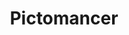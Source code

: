 ---
layout: quest-table
expansion: Job Quests
title: Pictomancer
permalink: /quests/jobs/pictomancer
links:
    next: /quests/role/shadowbringers/caster
quests:
  - name: The Joy of Pictomancy
    level: 80
    rowId: 70390
    questId: KinGbb201_04854
    genre: Pictomancer Quests
    icon: '71140'
    issuer:
      location: Old Gridania
      coords: (8.0, 10.3)
      name: cheerless Hearer
    steps:
      - location: New Gridania
        coords: (11.1, 11.3)
        name: Survey the Gridania aetheryte plaza for the meddlesome moogle.
      - location: New Gridania
        coords: (12.3, 13.1)
        name: Speak with Kupopo and attend his interview.
      - location: New Gridania
        coords: (12.3, 13.1)
        name: Speak with Kupopo once more.
    requires:
      - name: The Ultimate Weapon
        level: 50
        rowId: 70058
        questId: XxcFst503_04522
        genre: Seventh Umbral Era
        icon: '71000'
      - name: Any Disciple of War or Magic at Lv.80
    partQuestNo: 1
  - name: Mind over Manor
    level: 80
    rowId: 70391
    questId: KinGbb202_04855
    genre: Pictomancer Quests
    icon: '71140'
    issuer:
      location: New Gridania
      coords: (12.3, 13.1)
      name: Kupopo
    steps:
      - location: Old Gridania
        coords: (8.0, 10.3)
        name: Speak with the cheerless Hearer by Nophica's Altar.
      - location: Old Gridania
        coords: (11.8, 4.4)
        name: Speak with Kupopo.
      - location: Old Gridania
        coords: (11.8, 4.4)
        name: Speak with Kupopo.
      - location: Old Gridania
        coords: (11.8, 4.4)
        name: Speak with Kupopo once more.
    soloDuty:
      levelSync: 80
      id: '5077'
    partQuestNo: 2
  - name: Perspectives in Pursuit
    level: 83
    rowId: 70392
    questId: KinGbb211_04856
    genre: Pictomancer Quests
    icon: '71140'
    issuer:
      location: Old Gridania
      coords: (11.8, 4.4)
      name: Kupopo
    steps:
      - location: Coerthas Central Highlands
        coords: (25.7, 16.4)
        name: Speak with Kupopo at Camp Dragonhead.
      - location: Coerthas Central Highlands
        coords: (26.1, 15.7)
        name: Speak with the bright-eyed knight.
      - location: Coerthas Central Highlands
        coords: (27.2, 10.9)
        name: Survey the designated locations.
      - location: Coerthas Central Highlands
        coords: (29.3, 8.3)
        name: Defeat the hartebeest and obtain its horn.
      - location: Coerthas Central Highlands
        coords: (25.8, 16.4)
        name: Deliver the hartebeest horn to the cheerless Hearer.
    partQuestNo: 3
  - name: The Crate Beyond
    level: 85
    rowId: 70393
    questId: KinGbb221_04857
    genre: Pictomancer Quests
    icon: '71140'
    issuer:
      location: Coerthas Central Highlands
      coords: (25.7, 16.4)
      name: Kupopo
    steps:
      - location: Kugane
        coords: (13.3, 9.7)
        name: Open the Kupopo-sized sack at the designated location.
      - location: The Ruby Sea
        coords: (30.4, 36.9)
        name: Speak with the cheery Confederate at Sakazuki.
      - location: The Ruby Sea
        coords: (29.0, 37.7)
        name: Use the ogre crab bait at the designated locations and obtain their
          shells.
      - location: The Ruby Sea
        coords: (30.4, 36.9)
        name: Deliver the ogre crab shells to the cautious Confederate.
      - location: Kugane
        coords: (13.3, 9.7)
        name: Deliver the saltworn crate to the aidless trader.
    partQuestNo: 4
  - name: Beruru's Clues
    level: 88
    rowId: 70394
    questId: KinGbb231_04858
    genre: Pictomancer Quests
    icon: '71140'
    issuer:
      location: Kugane
      coords: (13.3, 9.7)
      name: Kupopo
    steps:
      - location: Ul'dah - Steps of Nald
        coords: (10.0, 8.4)
        name: Open the Kupopo-sized sack at the designated location.
      - location: Ul'dah - Steps of Nald
        coords: (8.2, 12.1)
        name: Speak with Kupopo.
      - location: Central Thanalan
        coords: (15.4, 23.3)
        name: Defeat the rampaging zombies by the Sil'dih excavation site.
      - location: Ul'dah - Steps of Nald
        coords: (8.1, 12.1)
        name: Speak with the Order of Nald'thal priest at Erralig's Burial Chamber.
      - location: Ul'dah - Steps of Nald
        coords: (8.2, 12.1)
        name: Speak with Kupopo.
    partQuestNo: 5
  - name: Somewhere Only She Knows
    level: 90
    rowId: 70395
    questId: KinGbb241_04859
    genre: Pictomancer Quests
    icon: '71140'
    issuer:
      location: Ul'dah - Steps of Nald
      coords: (8.2, 12.1)
      name: Kupopo
    steps:
      - location: Central Shroud
        coords: (21.7, 18.8)
        name: Speak with Kupopo by the Jadeite Flood.
      - location: Central Shroud
        coords: (21.7, 18.8)
        name: Speak with Kupopo.
      - location: Central Shroud
        coords: (21.7, 18.8)
        name: Speak with Kupopo again.
      - location: Central Shroud
        coords: (21.8, 18.9)
        name: Speak with Beruru.
    soloDuty:
      levelSync: 90
      id: '5074'
    unlocks:
      - id: 3498
        name: Gotta Follow My Rainbow
        type: achievement
    partQuestNo: 6


---